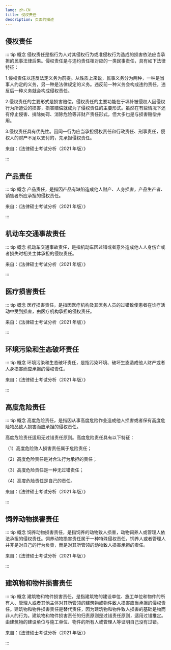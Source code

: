 ```yaml
---
lang: zh-CN
title: 侵权责任
description: 页面的描述
---
```


## 侵权责任

::: tip 概念
侵权责任是指行为人对其侵权行为或准侵权行为造成的损害依法应当承担的民事法律后果。侵权责任是与违约责任相对应的一类民事责任，具有如下法律特征：

1.侵权责任以违反法定义务为前提。从性质上来说，民事义务分为两种，一种是当事人约定的义务，另一种是法律规定的义务。违反前一种义务会构成违约责任，违反后一种义务就会构成侵权责任。

2.侵权责任的主要形式是损害赔偿。侵权责任的主要功能在于填补被侵权人因侵权行为所遭受的损害，损害赔偿就成为了侵权责任的主要形式。虽然在有些情况下还有停止侵害、排除妨碍、消除危险等非财产责任形式，但大多也是与损害赔偿并用。

3.侵权责任具有优先性。因同一行为应当承担侵权责任和行政责任、刑事责任，侵权人的财产不足以支付的，先承担侵权责任。

<p class="from">来自：《法律硕士考试分析（2021 年版）》</p>

:::

## 产品责任

::: tip 概念
产品责任，是指因产品有缺陷造成他人财产、人身损害，产品生产者、销售者所应承担的侵权责任。

<p class="from">来自：《法律硕士考试分析（2021 年版）》</p>

:::

## 机动车交通事故责任

::: tip 概念
机动车交通事故责任，是指机动车因过错或者意外造成他人人身伤亡或者损失时相关主体承担的侵权责任。

<p class="from">来自：《法律硕士考试分析（2021 年版）》</p>

:::

## 医疗损害责任

::: tip 概念
医疗损害责任，是指因医疗机构及其医务人员的过错致使患者在诊疗活动中受到损害，由医疗机构承担的侵权责任。

<p class="from">来自：《法律硕士考试分析（2021 年版）》</p>

:::

## 环境污染和生态破坏责任

::: tip 概念
环境污染和生态破坏责任，是指污染环境、破坏生态造成他人财产或者人身损害而应承担的侵权责任。

<p class="from">来自：《法律硕士考试分析（2021 年版）》</p>

:::

## 高度危险责任

::: tip 概念
高度危险责任，是指因从事高度危险作业造成他人损害或者保有高度危险物品致人损害而应承担的侵权责任。

高度危险责任适用无过错责任原则。高度危险责任具有以下特征：

（1）高度危险致人损害责任属于危险责任；

（2）高度危险责任是对合法行为承担的责任；

（3）高度危险责任是一种无过错责任；

（4）高度危险责任是自己的责任。

<p class="from">来自：《法律硕士考试分析（2021 年版）》</p>

:::

## 饲养动物损害责任

::: tip 概念
饲养动物损害责任，是指饲养的动物致人损害，动物饲养人或管理人依法承担的侵权责任。饲养动物损害责任属于一种特殊侵权责任，饲养人或者管理人并非是对自己的行为负责，而是对其所管领的动物致人损害承担的责任。

<p class="from">来自：《法律硕士考试分析（2021 年版）》</p>

:::

## 建筑物和物件损害责任

::: tip 概念
建筑物和物件损害责任，是指建筑物的建设单位、施工单位和物件的所有人、管理人或者其他主体对其所管领的建筑物或物件致人损害应当承担的侵权责任。建筑物和物件损害责任是替代责任，因为建筑物和物件致人损害的基础是物而非人的行为。建筑物和物件损害责任的归责原则是过错责任原则，适用过错推定。由建筑物的建设单位与施工单位、物件的所有人或管理人等证明自己没有过错。

<p class="from">来自：《法律硕士考试分析（2021 年版）》</p>

:::
